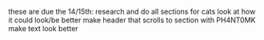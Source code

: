 these are due the 14/15th:
research and do all sections for cats
look at how it could look/be better
make header that scrolls to section with PH4NT0MK
make text look better
